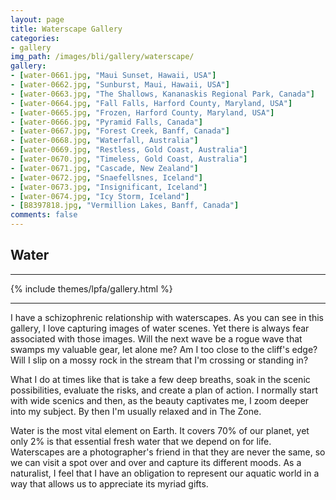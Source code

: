 ```yaml
---
layout: page
title: Waterscape Gallery
categories:
- gallery
img_path: /images/bli/gallery/waterscape/
gallery:
- [water-0661.jpg, "Maui Sunset, Hawaii, USA"]
- [water-0662.jpg, "Sunburst, Maui, Hawaii, USA"]
- [water-0663.jpg, "The Shallows, Kananaskis Regional Park, Canada"]
- [water-0664.jpg, "Fall Falls, Harford County, Maryland, USA"]
- [water-0665.jpg, "Frozen, Harford County, Maryland, USA"]
- [water-0666.jpg, "Pyramid Falls, Canada"]
- [water-0667.jpg, "Forest Creek, Banff, Canada"]
- [water-0668.jpg, "Waterfall, Australia"]
- [water-0669.jpg, "Restless, Gold Coast, Australia"]
- [water-0670.jpg, "Timeless, Gold Coast, Australia"]
- [water-0671.jpg, "Cascade, New Zealand"]
- [water-0672.jpg, "Snaefellsnes, Iceland"]
- [water-0673.jpg, "Insignificant, Iceland"]
- [water-0674.jpg, "Icy Storm, Iceland"]
- [B8397818.jpg, "Vermillion Lakes, Banff, Canada"]
comments: false
---
```


## Water

---

{% include themes/lpfa/gallery.html %}

---

I have a schizophrenic relationship with waterscapes. As you can see in this gallery, I love capturing images of water scenes. Yet there is always fear associated with those images. Will the next wave be a rogue wave that swamps my valuable gear, let alone me? Am I too close to the cliff's edge? Will I slip on a mossy rock in the stream that I'm crossing or standing in?

What I do at times like that is take a few deep breaths, soak in the scenic possibilities, evaluate the risks, and create a plan of action. I normally start with wide scenics and then, as the beauty captivates me, I zoom deeper into my subject. By then I'm usually relaxed and in The Zone.

Water is the most vital element on Earth. It covers 70% of our planet, yet only 2% is that essential fresh water that we depend on for life. Waterscapes are a photographer's friend in that they are never the same, so we can visit a spot over and over and capture its different moods. As a naturalist, I feel that I have an obligation to represent our aquatic world in a way that allows us to appreciate its myriad gifts.